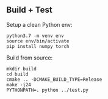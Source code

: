 ## Build + Test

Setup a clean Python env:

```
python3.7 -m venv env
source env/bin/activate
pip install numpy torch
```

Build from source:

```
mkdir build
cd build
cmake .. -DCMAKE_BUILD_TYPE=Release
make -j24
PYTHONPATH=. python ../test.py
```
